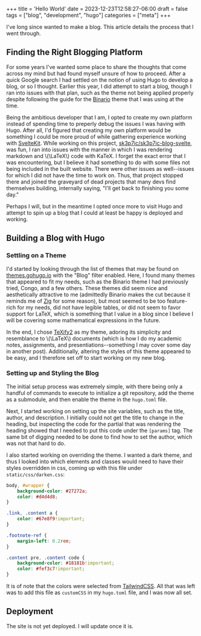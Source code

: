 +++
title = 'Hello World'
date = 2023-12-23T12:58:27-06:00
draft = false
tags = ["blog", "development", "hugo"]
categories = ["meta"]
+++

I've long since wanted to make a blog. This article details the process that I
went through.
<!--more-->

## Finding the Right Blogging Platform

For some years I've wanted some place to share the thoughts that come across my
mind but had found myself unsure of how to proceed. After a quick Google search
I had settled on the notion of using Hugo to develop a blog, or so I thought.
Earlier this year, I did attempt to start a blog, though I ran into issues with
that plan, such as the theme not being applied properly despite following the
guide for the [Binario](https://github.com/Vimux/Binario) theme that I was
using at the time.

Being the ambitious developer that I am, I opted to create my own platform
instead of spending time to preperly debug the issues I was having with Hugo.
After all, I'd figured that creating my own platform would be something I could
be more proud of while gathering experience working with 
[SvelteKit](https://kit.svelte.dev/). While working on this project,
[sk3p7ic/sk3p7ic-blog-svelte](https://github.com/sk3p7ic/sk3p7ic-blog-svelte),
was fun, I ran into issues with the manner in which I was rendering markdown
and \\(\LaTeX\\) code with KaTeX. I forget the exact error that I was
encountering, but I believe it had something to do with some files not being
included in the built website. There were other issues as well--issues for
which I did not have the time to work on. Thus, that project stopped there and
joined the graveyard of dead projects that many devs find themselves building,
internally saying, "I'll get back to finishing you some day."

Perhaps I will, but in the meantime I opted once more to visit Hugo and attempt
to spin up a blog that I could at least be happy is deployed and working.

## Building a Blog with Hugo

### Settling on a Theme

I'd started by looking through the list of themes that may be found on
[themes.gohugo.io](https://themes.gohugo.io/tags/blog/) with the "Blog" filter
enabled. Here, I found many themes that appeared to fit my needs, such as the
Binario theme I had previously tried, Congo, and a few others. These themes
did seem nice and aesthetically attractive to me (admittedly Binario makes the
cut because it reminds me of [Zig](https://ziglang.org/) for some reason), but
most seemed to be too feature-rich for my needs, did not have legible tables,
or did not seem to favor support for LaTeX, which is something that I value in
a blog since I believe I will be covering some mathematical expressions in the
future.

In the end, I chose [TeXify2](https://texify2.io/) as my theme, adoring its
simplicity and resemblance to \\(\LaTeX\\) documents (which is how I do my
academic notes, assignments, and presentiations--something I may cover some day
in another post). Additionally, altering the styles of this theme appeared to
be easy, and I therefore set off to start working on my new blog.

### Setting up and Styling the Blog

The initial setup process was extremely simple, with there being only a handful
of commands to execute to initialize a git repository, add the theme as a
submodule, and then enable the theme in the `hugo.toml` file.

Next, I started working on setting up the site variables, such as the title,
author, and description. I initially could not get the title to change in the
heading, but inspecting the code for the partial that was rendering the
heading showed that I needed to put this code under the `[params]` tag. The
same bit of digging needed to be done to find how to set the author, which was
not that hard to do.

I also started working on overriding the theme. I wanted a dark theme, and thus
I looked into which elements and classes would need to have their styles
overridden in css, coming up with this file under `static/css/darken.css`:
```css
body, #wrapper {
    background-color: #27272a;
    color: #d4d4d8;
}

.link, .content a {
    color: #67e8f9!important;
}

.footnote-ref {
    margin-left: 0.2rem;
}

.content pre, .content code {
    background-color: #18181b!important;
    color: #fef3c7!important;
}
```
It is of note that the colors were selected from 
[TailwindCSS](https://tailwindcss.com/docs/customizing-colors).
All that was left was to add this file as `customCSS` in my `hugo.toml` file,
and I was now all set.

## Deployment

The site is not yet deployed. I will update once it is.
